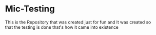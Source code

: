 # Mic-Testing
This is the Repository that was created just for fun and It was created so that the testing is done that's how it came into existence
